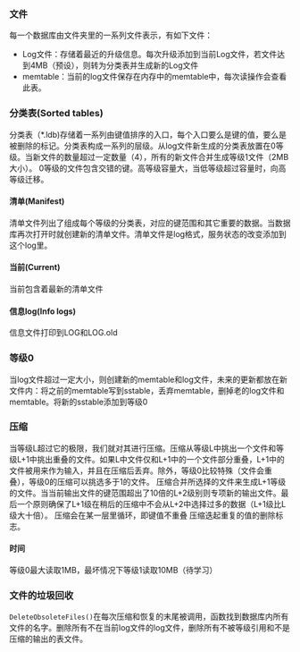 ### 文件
每一个数据库由文件夹里的一系列文件表示，有如下文件：
- Log文件：存储着最近的升级信息。每次升级添加到当前Log文件，若文件达到4MB（预设），则转为分类表并生成新的Log文件
- memtable：当前的log文件保存在内存中的memtable中，每次读操作会查看此表。

### 分类表(Sorted tables)
分类表（\*.ldb)存储着一系列由键值排序的入口，每个入口要么是键的值，要么是被删除的标记。分类表构成一系列的层级。从log文件新生成的分类表放置在0等级。当新文件的数量超过一定数量（4），所有的新文件合并生成等级1文件（2MB大小）。
0等级的文件包含交错的键。高等级容量大，当低等级超过容量时，向高等级迁移。

#### 清单(Manifest)
清单文件列出了组成每个等级的分类表，对应的键范围和其它重要的数据。当数据库再次打开时就创建新的清单文件。清单文件是log格式，服务状态的改变添加到这个log里。

#### 当前(Current)
当前包含着最新的清单文件

#### 信息log(Info logs)
信息文件打印到LOG和LOG.old

### 等级0
当log文件超过一定大小，则创建新的memtable和log文件，未来的更新都放在新文件内：将之前的memtable写到sstable，丢弃memtable，删掉老的log文件和memtable。将新的sstable添加到等级0

### 压缩
当等级L超过它的极限，我们就对其进行压缩。压缩从等级L中挑出一个文件和等级L+1中挑出重叠的文件。如果L中文件仅和L+1中的一个文件部分重叠，L+1中的文件被用来作为输入，并且在压缩后丢弃。除外，等级0比较特殊（文件会重叠），等级0的压缩可以挑选多于1的文件。
压缩合并所选择的文件来生成L+1等级的文件。当当前输出文件的键范围超出了10倍的L+2级别则专项新的输出文件。最后一个原则确保了L+1级在稍后的压缩中不会从L+2中选择过多的数据（L+1级比L级大十倍）。
压缩会在某一层里循环，即键值不重叠
压缩迭起重复的值的删除标志。

#### 时间
等级0最大读取1MB，最坏情况下等级1读取10MB（待学习）

### 文件的垃圾回收
`DeleteObsoleteFiles()`在每次压缩和恢复的末尾被调用，函数找到数据库内所有文件的名字。删除所有不在当前log文件的log文件，删除所有不被等级引用和不是压缩的输出的表文件。
